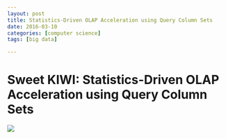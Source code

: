 ```yaml
---
layout: post
title: Statistics-Driven OLAP Acceleration using Query Column Sets
date: 2016-03-10
categories: [computer science]
tags: [big data]

---
```


# Sweet KIWI: Statistics-Driven OLAP Acceleration using Query Column Sets 


![](http://sungsoo.github.com/images/edbt2016.png)